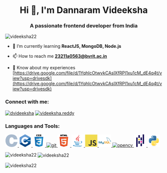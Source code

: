 <h1 align="center">Hi 👋, I'm Dannaram Videeksha</h1>
<h3 align="center">A passionate frontend developer from India</h3>

<p align="left"> <img src="https://komarev.com/ghpvc/?username=videeksha22&label=Profile%20views&color=0e75b6&style=flat" alt="videeksha22" /> </p>

- 🌱 I’m currently learning **ReactJS, MongoDB, Node.js**

- 📫 How to reach me **23211a0563@bvrit.ac.in**

- 📄 Know about my experiences [https://drive.google.com/file/d/1YqhIcOtwvkCAslXfRPl1xu1cM_dE4q4t/view?usp=drivesdk](https://drive.google.com/file/d/1YqhIcOtwvkCAslXfRPl1xu1cM_dE4q4t/view?usp=drivesdk)

<h3 align="left">Connect with me:</h3>
<p align="left">
<a href="https://linkedin.com/in/dvideeksha" target="blank"><img align="center" src="https://raw.githubusercontent.com/rahuldkjain/github-profile-readme-generator/master/src/images/icons/Social/linked-in-alt.svg" alt="dvideeksha" height="30" width="40" /></a>
<a href="https://instagram.com/videeksha.reddy" target="blank"><img align="center" src="https://raw.githubusercontent.com/rahuldkjain/github-profile-readme-generator/master/src/images/icons/Social/instagram.svg" alt="videeksha.reddy" height="30" width="40" /></a>
</p>

<h3 align="left">Languages and Tools:</h3>
<p align="left"> <a href="https://www.cprogramming.com/" target="_blank" rel="noreferrer"> <img src="https://raw.githubusercontent.com/devicons/devicon/master/icons/c/c-original.svg" alt="c" width="40" height="40"/> </a> <a href="https://www.w3schools.com/cpp/" target="_blank" rel="noreferrer"> <img src="https://raw.githubusercontent.com/devicons/devicon/master/icons/cplusplus/cplusplus-original.svg" alt="cplusplus" width="40" height="40"/> </a> <a href="https://www.w3schools.com/css/" target="_blank" rel="noreferrer"> <img src="https://raw.githubusercontent.com/devicons/devicon/master/icons/css3/css3-original-wordmark.svg" alt="css3" width="40" height="40"/> </a> <a href="https://git-scm.com/" target="_blank" rel="noreferrer"> <img src="https://www.vectorlogo.zone/logos/git-scm/git-scm-icon.svg" alt="git" width="40" height="40"/> </a> <a href="https://www.w3.org/html/" target="_blank" rel="noreferrer"> <img src="https://raw.githubusercontent.com/devicons/devicon/master/icons/html5/html5-original-wordmark.svg" alt="html5" width="40" height="40"/> </a> <a href="https://www.java.com" target="_blank" rel="noreferrer"> <img src="https://raw.githubusercontent.com/devicons/devicon/master/icons/java/java-original.svg" alt="java" width="40" height="40"/> </a> <a href="https://developer.mozilla.org/en-US/docs/Web/JavaScript" target="_blank" rel="noreferrer"> <img src="https://raw.githubusercontent.com/devicons/devicon/master/icons/javascript/javascript-original.svg" alt="javascript" width="40" height="40"/> </a> <a href="https://www.mysql.com/" target="_blank" rel="noreferrer"> <img src="https://raw.githubusercontent.com/devicons/devicon/master/icons/mysql/mysql-original-wordmark.svg" alt="mysql" width="40" height="40"/> </a> <a href="https://opencv.org/" target="_blank" rel="noreferrer"> <img src="https://www.vectorlogo.zone/logos/opencv/opencv-icon.svg" alt="opencv" width="40" height="40"/> </a> <a href="https://pandas.pydata.org/" target="_blank" rel="noreferrer"> <img src="https://raw.githubusercontent.com/devicons/devicon/2ae2a900d2f041da66e950e4d48052658d850630/icons/pandas/pandas-original.svg" alt="pandas" width="40" height="40"/> </a> <a href="https://www.python.org" target="_blank" rel="noreferrer"> <img src="https://raw.githubusercontent.com/devicons/devicon/master/icons/python/python-original.svg" alt="python" width="40" height="40"/> </a> </p>

<p><img align="left" src="https://github-readme-stats.vercel.app/api/top-langs?username=videeksha22&show_icons=true&locale=en&layout=compact" alt="videeksha22" /></p>

<p>&nbsp;<img align="center" src="https://github-readme-stats.vercel.app/api?username=videeksha22&show_icons=true&locale=en" alt="videeksha22" /></p>

<p><img align="center" src="https://github-readme-streak-stats.herokuapp.com/?user=videeksha22&" alt="videeksha22" /></p>
